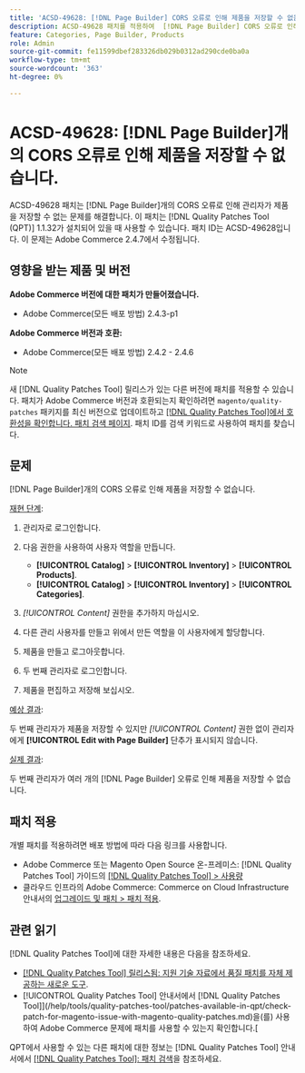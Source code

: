 ```yaml
---
title: 'ACSD-49628: [!DNL Page Builder] CORS 오류로 인해 제품을 저장할 수 없음'
description: ACSD-49628 패치를 적용하여  [!DNL Page Builder] CORS 오류로 인해 제품 저장이 되지 않는 Adobe Commerce 문제를 해결합니다.
feature: Categories, Page Builder, Products
role: Admin
source-git-commit: fe11599dbef283326db029b0312ad290cde0ba0a
workflow-type: tm+mt
source-wordcount: '363'
ht-degree: 0%

---
```


# ACSD-49628: [!DNL Page Builder]개의 CORS 오류로 인해 제품을 저장할 수 없습니다.

ACSD-49628 패치는 [!DNL Page Builder]개의 CORS 오류로 인해 관리자가 제품을 저장할 수 없는 문제를 해결합니다. 이 패치는 [!DNL Quality Patches Tool (QPT)] 1.1.32가 설치되어 있을 때 사용할 수 있습니다. 패치 ID는 ACSD-49628입니다. 이 문제는 Adobe Commerce 2.4.7에서 수정됩니다.

## 영향을 받는 제품 및 버전

**Adobe Commerce 버전에 대한 패치가 만들어졌습니다.**

* Adobe Commerce(모든 배포 방법) 2.4.3-p1

**Adobe Commerce 버전과 호환:**

* Adobe Commerce(모든 배포 방법) 2.4.2 - 2.4.6

>[!NOTE]
>
>새 [!DNL Quality Patches Tool] 릴리스가 있는 다른 버전에 패치를 적용할 수 있습니다. 패치가 Adobe Commerce 버전과 호환되는지 확인하려면 `magento/quality-patches` 패키지를 최신 버전으로 업데이트하고 [[!DNL Quality Patches Tool]에서 호환성을 확인합니다. 패치 검색 페이지](https://experienceleague.adobe.com/tools/commerce-quality-patches/index.html). 패치 ID를 검색 키워드로 사용하여 패치를 찾습니다.

## 문제

[!DNL Page Builder]개의 CORS 오류로 인해 제품을 저장할 수 없습니다.

<u>재현 단계</u>:

1. 관리자로 로그인합니다.
1. 다음 권한을 사용하여 사용자 역할을 만듭니다.

   * **[!UICONTROL Catalog]** > **[!UICONTROL Inventory]** > **[!UICONTROL Products]**.
   * **[!UICONTROL Catalog]** > **[!UICONTROL Inventory]** > **[!UICONTROL Categories]**.

1. *[!UICONTROL Content]* 권한을 추가하지 마십시오.
1. 다른 관리 사용자를 만들고 위에서 만든 역할을 이 사용자에게 할당합니다.
1. 제품을 만들고 로그아웃합니다.
1. 두 번째 관리자로 로그인합니다.
1. 제품을 편집하고 저장해 보십시오.

<u>예상 결과</u>:

두 번째 관리자가 제품을 저장할 수 있지만 *[!UICONTROL Content]* 권한 없이 관리자에게 **[!UICONTROL Edit with Page Builder]** 단추가 표시되지 않습니다.

<u>실제 결과</u>:

두 번째 관리자가 여러 개의 [!DNL Page Builder] 오류로 인해 제품을 저장할 수 없습니다.

## 패치 적용

개별 패치를 적용하려면 배포 방법에 따라 다음 링크를 사용합니다.

* Adobe Commerce 또는 Magento Open Source 온-프레미스: [!DNL Quality Patches Tool] 가이드의 [[!DNL Quality Patches Tool] > 사용량](/help/tools/quality-patches-tool/usage.md)
* 클라우드 인프라의 Adobe Commerce: Commerce on Cloud Infrastructure 안내서의 [업그레이드 및 패치 > 패치 적용](https://experienceleague.adobe.com/docs/commerce-cloud-service/user-guide/develop/upgrade/apply-patches.html).

## 관련 읽기

[!DNL Quality Patches Tool]에 대한 자세한 내용은 다음을 참조하세요.

* [[!DNL Quality Patches Tool] 릴리스됨: 지원 기술 자료에서 품질 패치를 자체 제공하는 새로운 도구](https://experienceleague.adobe.com/en/docs/commerce-knowledge-base/kb/announcements/commerce-announcements/magento-quality-patches-released-new-tool-to-self-serve-quality-patches).
* [!UICONTROL Quality Patches Tool] 안내서에서  [!DNL Quality Patches Tool]](/help/tools/quality-patches-tool/patches-available-in-qpt/check-patch-for-magento-issue-with-magento-quality-patches.md)을(를) 사용하여 Adobe Commerce 문제에 패치를 사용할 수 있는지 확인합니다.[


QPT에서 사용할 수 있는 다른 패치에 대한 정보는 [!DNL Quality Patches Tool] 안내서에서 [[!DNL Quality Patches Tool]: 패치 검색](https://experienceleague.adobe.com/tools/commerce-quality-patches/index.html)을 참조하세요.
